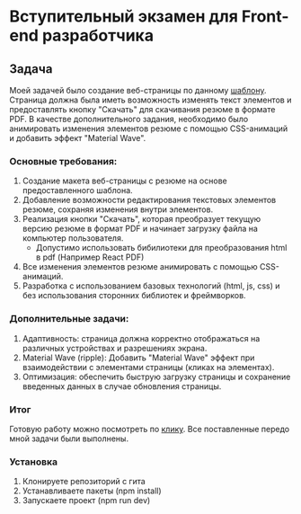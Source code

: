
# Вступительный экзамен для Front-end разработчика

## Задача

Моей задачей было создание веб-страницы по данному [шаблону](https://www.figma.com/design/0lCK90FekbMPNJOOUuiIV8/exam-cv?node-id=0-3&t=51CUbfwKNoVYLV1V-1). Страница должна была иметь возможность изменять текст элементов и предоставлять кнопку "Скачать" для скачивания резюме в формате PDF. В качестве дополнительного задания, необходимо было анимировать изменения элементов резюме с помощью CSS-анимаций и добавить эффект "Material Wave".

### Основные требования:

1. Создание макета веб-страницы с резюме на основе предоставленного шаблона.
2. Добавление возможности редактирования текстовых элементов резюме, сохраняя изменения внутри элементов.
3. Реализация кнопки "Скачать", которая преобразует текущую версию резюме в формат PDF и начинает загрузку файла на компьютер пользователя.
   - Допустимо использовать бибилиотеки для преобразования html в pdf (Например React PDF)
4. Все изменения элементов резюме анимировать с помощью CSS-анимаций.
5. Разработка с использованием базовых технологий (html, js, css) и без использования сторонних библиотек и фреймворков.

### Дополнительные задачи:

1. Адаптивность: страница должна корректно отображаться на различных устройствах и разрешениях экрана.
2. Material Wave (ripple): Добавить "Material Wave" эффект при взаимодействии с элементами страницы (кликах на элементах).
3. Оптимизация: обеспечить быструю загрузку страницы и сохранение введенных данных в случае обновления страницы.

### Итог

Готовую работу можно посмотреть по [клику](https://matesero.github.io/front-end-entrance-exam/).
Все поставленные передо мной задачи были выполнены.

### Установка

1. Клонируете репозиторий с гита
2. Устанавливаете пакеты (npm install)
3. Запускаете проект (npm run dev)

